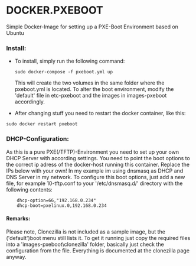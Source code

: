 # DOCKER.PXEBOOT
Simple Docker-Image for setting up a PXE-Boot Environment based on Ubuntu

### Install:
 - To install, simply run the following command:
   ```
   sudo docker-compose -f pxeboot.yml up
   ```
   This will create the two volumes in the same folder where the pxeboot.yml is located. To alter the boot environment, modify the 'default' file in etc-pxeboot and the images in images-pxeboot accordingly.

- After changing stuff you need to restart the docker container, like this:
```
sudo docker restart pxeboot
```

### DHCP-Configuration:
As this is a pure PXE(/TFTP)-Environment you need to set up your own DHCP Server with according settings. You need to point the boot options to the correct ip adress of the docker-host running this container. Replace the IPs below with your own!
In my example im using dnsmasq as DHCP and DNS Server in my network. To configure this boot options, just add a new file, for example 10-tftp.conf to your '/etc/dnsmasq.d/' directory with the following contents:
```
    dhcp-option=66,"192.168.0.234"
    dhcp-boot=pxelinux.0,192.168.0.234
```

#### Remarks:
Please note, Clonezilla is not included as a sample image, but the ('default')boot menu still lists it. To get it running just copy the required files into a 'images-pxeboot\clonezilla' folder, basically just check the configuration from the file. Everything is documented at the clonezilla page anyway.
